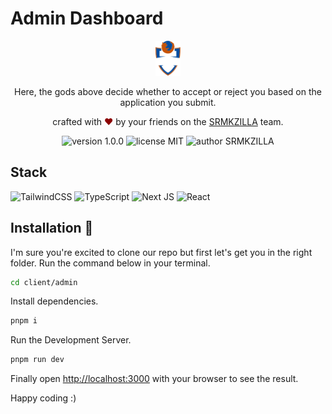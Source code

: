 # Admin Dashboard

<div align="center">
  <img alt="SRMKZILLA Logo" src="public/SRMKZILLALogo.svg" height="56" />
</div>
<p align="center">
Here, the gods above decide whether to accept or reject you based on the application you submit.
</p>
<p align="center">
crafted with <span style="color: #8b0000;">&hearts;</span> by your friends on the <a href="https://srmkzilla.net">SRMKZILLA</a> team.
</p>
<p align="center">
    <img src="https://img.shields.io/badge/version-1.0.0-yellowgreen" alt="version 1.0.0"/>
    <img src="https://img.shields.io/badge/license-MIT-brightgreen" alt="license MIT"/>
    <img src="https://img.shields.io/badge/author-SRMKZILLA-orange" alt="author SRMKZILLA"/>
</p>

## Stack

![TailwindCSS](https://img.shields.io/badge/tailwindcss-%2338B2AC.svg?style=for-the-badge&logo=tailwind-css&logoColor=white)
![TypeScript](https://img.shields.io/badge/typescript-%23007ACC.svg?style=for-the-badge&logo=typescript&logoColor=white)
![Next JS](https://img.shields.io/badge/Next-black?style=for-the-badge&logo=next.js&logoColor=white)
![React](https://img.shields.io/badge/react-%2320232a.svg?style=for-the-badge&logo=react&logoColor=%2361DAFB)

## Installation 🔧

I'm sure you're excited to clone our repo but first let's get you in the right folder. Run the command below in your terminal.

```bash
cd client/admin
```

Install dependencies.

```bash
pnpm i
```

Run the Development Server.

```bash
pnpm run dev
```

Finally open [http://localhost:3000](http://localhost:3000) with your browser to see the result.

Happy coding :)
